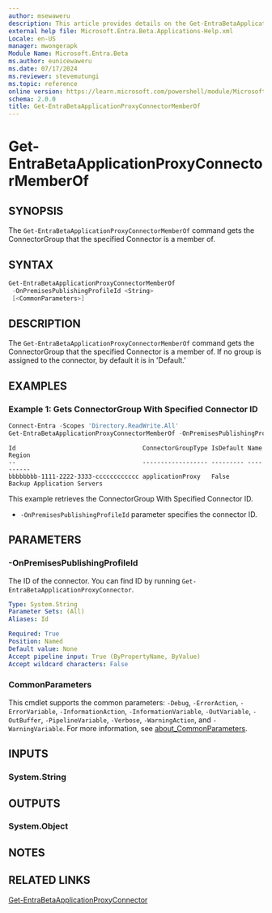 ```yaml
---
author: msewaweru
description: This article provides details on the Get-EntraBetaApplicationProxyConnectorMemberOf command.
external help file: Microsoft.Entra.Beta.Applications-Help.xml
Locale: en-US
manager: mwongerapk
Module Name: Microsoft.Entra.Beta
ms.author: eunicewaweru
ms.date: 07/17/2024
ms.reviewer: stevemutungi
ms.topic: reference
online version: https://learn.microsoft.com/powershell/module/Microsoft.Entra.Beta/Get-EntraBetaApplicationProxyConnectorMemberOf
schema: 2.0.0
title: Get-EntraBetaApplicationProxyConnectorMemberOf
---
```


# Get-EntraBetaApplicationProxyConnectorMemberOf

## SYNOPSIS

The `Get-EntraBetaApplicationProxyConnectorMemberOf` command gets the ConnectorGroup that the specified Connector is a member of.

## SYNTAX

```powershell
Get-EntraBetaApplicationProxyConnectorMemberOf
 -OnPremisesPublishingProfileId <String>
 [<CommonParameters>]
```

## DESCRIPTION

The `Get-EntraBetaApplicationProxyConnectorMemberOf` command gets the ConnectorGroup that the specified Connector is a member of.
If no group is assigned to the connector, by default it is in 'Default.'

## EXAMPLES

### Example 1: Gets ConnectorGroup With Specified Connector ID

```powershell
Connect-Entra -Scopes 'Directory.ReadWrite.All'
Get-EntraBetaApplicationProxyConnectorMemberOf -OnPremisesPublishingProfileId 'aaaaaaaa-0000-1111-2222-bbbbbbbbbbbb'
```

```Output
Id                                   ConnectorGroupType IsDefault Name                       Region
--                                   ------------------ --------- ----                       ------
bbbbbbbb-1111-2222-3333-cccccccccccc applicationProxy   False     Backup Application Servers
```

This example retrieves the ConnectorGroup With Specified Connector ID.  

- `-OnPremisesPublishingProfileId` parameter specifies the connector ID.

## PARAMETERS

### -OnPremisesPublishingProfileId

The ID of the connector. You can find ID by running `Get-EntraBetaApplicationProxyConnector`.

```yaml
Type: System.String
Parameter Sets: (All)
Aliases: Id

Required: True
Position: Named
Default value: None
Accept pipeline input: True (ByPropertyName, ByValue)
Accept wildcard characters: False
```

### CommonParameters

This cmdlet supports the common parameters: `-Debug`, `-ErrorAction`, `-ErrorVariable`, `-InformationAction`, `-InformationVariable`, `-OutVariable`, `-OutBuffer`, `-PipelineVariable`, `-Verbose`, `-WarningAction`, and `-WarningVariable`. For more information, see [about_CommonParameters](https://go.microsoft.com/fwlink/?LinkID=113216).

## INPUTS

### System.String

## OUTPUTS

### System.Object

## NOTES

## RELATED LINKS

[Get-EntraBetaApplicationProxyConnector](Get-EntraBetaApplicationProxyConnector.md)

